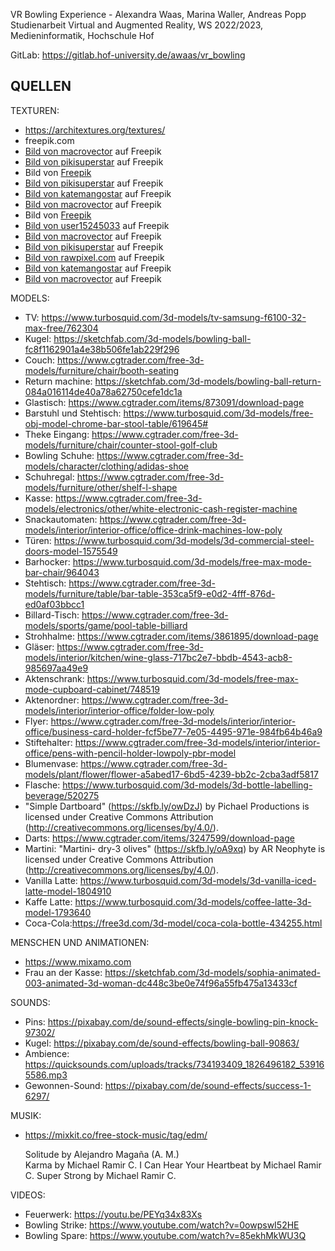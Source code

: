 VR Bowling Experience - Alexandra Waas, Marina Waller, Andreas Popp
Studienarbeit Virtual and Augmented Reality, WS 2022/2023, Medieninformatik, Hochschule Hof

GitLab: https://gitlab.hof-university.de/awaas/vr_bowling

QUELLEN
-------------------------------

TEXTUREN:
- https://architextures.org/textures/
- freepik.com
- <a href="https://de.freepik.com/vektoren-kostenlos/isometrische-bunte-horizontale-bowling-banner_10155227.htm#page=6&query=bowling&position=33&from_view=search&track=sph">Bild von macrovector</a> auf Freepik
- <a href="https://de.freepik.com/vektoren-kostenlos/cocktail-menue-konzept_9158841.htm#page=3&query=cocktail&position=28&from_view=author">Bild von pikisuperstar</a> auf Freepik
- Bild von <a href="https://de.freepik.com/vektoren-kostenlos/handgezeichnetes-tafelmenue-fuer-restaurant_17757931.htm#page=3&query=menu&position=10&from_view=search&track=sph">Freepik</a>
- <a href="https://de.freepik.com/vektoren-kostenlos/cartoon-glueckliche-stunden-hintergrund_22898254.htm#page=3&query=cocktail&position=1&from_view=author">Bild von pikisuperstar</a> auf Freepik
- <a href="https://de.freepik.com/vektoren-kostenlos/strike-leuchtreklame-mit-schuesseln-und-ball-nacht-helle-werbung_2554217.htm#page=2&query=bowling&position=43&from_view=search&track=sph">Bild von katemangostar</a> auf Freepik
- <a href="https://de.freepik.com/vektoren-kostenlos/spiel-skizzenhintergrund_1530435.htm#query=bowling&position=16&from_view=search&track=sph">Bild von macrovector</a> auf Freepik
- Bild von <a href="https://de.freepik.com/vektoren-kostenlos/cocktail-menuevorlage_9009209.htm?query=menu&collectionId=1100&&position=3&from_view=collections">Freepik</a>
- <a href="https://de.freepik.com/vektoren-kostenlos/bowlingspielplakat-mit-roter-kugel-und-weissen-kegeln_12311141.htm#page=6&query=bowling&position=5&from_view=search&track=sph">Bild von user15245033</a> auf Freepik
- <a href="https://de.freepik.com/vektoren-kostenlos/plakatgestaltung-mit-illustration-der-werbung-des-bowlingwettbewerbs_10705509.htm#page=2&query=bowling&position=19&from_view=search&track=sph">Bild von macrovector</a> auf Freepik
- <a href="https://de.freepik.com/vektoren-kostenlos/realistische-cocktail-flyer-vorlage_22890530.htm#page=3&query=cocktail&position=2&from_view=author">Bild von pikisuperstar</a> auf Freepik
- <a href="https://de.freepik.com/vektoren-kostenlos/bearbeitbarer-bannervorlagenvektor-fuer-live-streaming-konzertpost_16351951.htm#query=light&position=14&from_view=search&track=sph">Bild von rawpixel.com</a> auf Freepik
- <a href="https://de.freepik.com/vektoren-kostenlos/bowling-leuchtreklame-mit-kegeln-und-runden-rahmen-nacht-helle-werbung_2553185.htm#page=2&query=bowling&position=13&from_view=search&track=sph">Bild von katemangostar</a> auf Freepik
- <a href="https://de.freepik.com/vektoren-kostenlos/bowling-retro-poster-mit-vertikaler-zusammensetzung-von-zehn-pin-bowlingbahn-bild-und-bearbeitbaren-verzierten-text_11140794.htm#page=5&query=bowling&position=37&from_view=search&track=sph">Bild von macrovector</a> auf Freepik


MODELS:
- TV: https://www.turbosquid.com/3d-models/tv-samsung-f6100-32-max-free/762304
- Kugel: https://sketchfab.com/3d-models/bowling-ball-fc8f1162901a4e38b506fe1ab229f296
- Couch: https://www.cgtrader.com/free-3d-models/furniture/chair/booth-seating
- Return machine: https://sketchfab.com/3d-models/bowling-ball-return-084a016114de40a78a62750cefe1dc1a
- Glastisch: https://www.cgtrader.com/items/873091/download-page
- Barstuhl und Stehtisch: https://www.turbosquid.com/3d-models/free-obj-model-chrome-bar-stool-table/619645#
- Theke Eingang: https://www.cgtrader.com/free-3d-models/furniture/chair/counter-stool-golf-club
- Bowling Schuhe: https://www.cgtrader.com/free-3d-models/character/clothing/adidas-shoe
- Schuhregal: https://www.cgtrader.com/free-3d-models/furniture/other/shelf-l-shape
- Kasse: https://www.cgtrader.com/free-3d-models/electronics/other/white-electronic-cash-register-machine
- Snackautomaten: https://www.cgtrader.com/free-3d-models/interior/interior-office/office-drink-machines-low-poly
- Türen: https://www.turbosquid.com/3d-models/3d-commercial-steel-doors-model-1575549
- Barhocker: https://www.turbosquid.com/3d-models/free-max-mode-bar-chair/964043
- Stehtisch: https://www.cgtrader.com/free-3d-models/furniture/table/bar-table-353ca5f9-e0d2-4fff-876d-ed0af03bbcc1
- Billard-Tisch: https://www.cgtrader.com/free-3d-models/sports/game/pool-table-billiard
- Strohhalme: https://www.cgtrader.com/items/3861895/download-page
- Gläser: https://www.cgtrader.com/free-3d-models/interior/kitchen/wine-glass-717bc2e7-bbdb-4543-acb8-985697aa49e9
- Aktenschrank: https://www.turbosquid.com/3d-models/free-max-mode-cupboard-cabinet/748519
- Aktenordner: https://www.cgtrader.com/free-3d-models/interior/interior-office/folder-low-poly
- Flyer: https://www.cgtrader.com/free-3d-models/interior/interior-office/business-card-holder-fcf5be77-7e05-4495-971e-984fb64b46a9
- Stiftehalter: https://www.cgtrader.com/free-3d-models/interior/interior-office/pens-with-pencil-holder-lowpoly-pbr-model
- Blumenvase: https://www.cgtrader.com/free-3d-models/plant/flower/flower-a5abed17-6bd5-4239-bb2c-2cba3adf5817
- Flasche: https://www.turbosquid.com/3d-models/3d-bottle-labelling-beverage/520275
- "Simple Dartboard" (https://skfb.ly/owDzJ) by Pichael Productions is licensed under Creative Commons Attribution (http://creativecommons.org/licenses/by/4.0/).
- Darts: https://www.cgtrader.com/items/3247599/download-page
- Martini: "Martini- dry-3 olives" (https://skfb.ly/oA9xq) by AR Neophyte is licensed under Creative Commons Attribution (http://creativecommons.org/licenses/by/4.0/).
- Vanilla Latte: https://www.turbosquid.com/3d-models/3d-vanilla-iced-latte-model-1804910
- Kaffe Latte: https://www.turbosquid.com/3d-models/coffee-latte-3d-model-1793640
- Coca-Cola:https://free3d.com/3d-model/coca-cola-bottle-434255.html


MENSCHEN UND ANIMATIONEN:
- https://www.mixamo.com
- Frau an der Kasse: https://sketchfab.com/3d-models/sophia-animated-003-animated-3d-woman-dc448c3be0e74f96a55fb475a13433cf


SOUNDS:
- Pins: https://pixabay.com/de/sound-effects/single-bowling-pin-knock-97302/
- Kugel: https://pixabay.com/de/sound-effects/bowling-ball-90863/
- Ambience: https://quicksounds.com/uploads/tracks/734193409_1826496182_539165586.mp3
- Gewonnen-Sound: https://pixabay.com/de/sound-effects/success-1-6297/


MUSIK:
- https://mixkit.co/free-stock-music/tag/edm/

 	Solitude by Alejandro Magaña (A. M.) 	
	Karma by Michael Ramir C.
 	I Can Hear Your Heartbeat by Michael Ramir C. 
 	Super Strong by Michael Ramir C. 
	

VIDEOS:
- Feuerwerk: https://youtu.be/PEYq34x83Xs
- Bowling Strike: https://www.youtube.com/watch?v=0owpswI52HE
- Bowling Spare: https://www.youtube.com/watch?v=85ekhMkWU3Q
